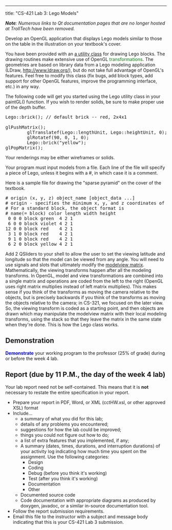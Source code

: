 ﻿---
title: "CS-421 Lab 3: Lego Models"

*__Note__: Numerous links to Qt documentation pages that are no longer hosted at TrollTech have been removed.*

Develop an OpenGL application that displays Lego models similar
to those on the table in the illustration on your textbook's cover.

You have been provided with an <a href="lego.zip">a utility class</a> 
for drawing Lego blocks. The drawing routines make extensive use of 
OpenGL <font color="green">transformations</font>. The geometries are 
based on library data from a Lego modeling application (LDraw, <a 
href="https://www.ldraw.org/">http://www.ldraw.org/)</a>, but do not take 
full advantage of OpenGL's features. Feel free to modify this class (fix 
bugs, add block types, add support for other OpenGL features, improve 
the programming interface, etc.) in any way.

The following code will get you started using the Lego utility class in your paintGL() function. 
If you wish to render solids, be sure to make proper use of the depth 
buffer.

<pre>Lego::brick(); // default brick -- red, 2x4x1

glPushMatrix();
        glTranslatef(Lego::lengthUnit, Lego::heightUnit, 0);
        glRotatef(90, 0, 1, 0);
        Lego::brick("yellow");
glPopMatrix();</pre>

Your renderings may be either wireframes or solids.

Your program must input models from a file. Each line of the
file will specify a piece of Lego, unless it begins with a #, in which case it
is a comment.

Here is a sample file for drawing the "sparse pyramid" on the cover of the
textbook.

<pre># origin (x, y, z) object_name [object_data ...]
# origin - specifies the minimum x, y, and z coordinates of the object
# For a standard block, the object format is
# name(= block) color length width height
 0 0 0 block green  4 2 1
 6 0 0 block violet 4 2 1
12 0 0 block red    4 2 1
 3 1 0 block red    4 2 1
 9 1 0 block red    4 2 1
 6 2 0 block yellow 4 2 1</pre>

Add 2 QSliders
to your shell to allow the user to set the viewing latitude and 
longitude so that the model can be viewed from any angle. You will need 
to use signals 
and slots</a> that ultimately modify the <a 
href="http://www.opengl-tutorial.org/beginners-tutorials/tutorial-3-matrices/#the-model-view-and-projection-matrices">modelview
matrix</a>. Mathematically, the viewing transforms happen after all the 
modeling transforms. In OpenGL, model and view transformations are 
combined into a single matrix and operations are coded from the left to 
the right (OpenGL uses right matrix multiplies instead of left matrix 
multiplies). This makes sense if you think of the transforms as moving 
the camera relative to the objects, but is precisely backwards if you 
think of the transforms as moving the objects relative to the camera; in 
CS-321, we focused on the later view. So, the viewing transform is coded 
as a starting point, and then objects are drawn which may manipulate the 
modelview matrix with their local modeling transforms, using the stack 
so that they leave the matrix in the same state when they're done. This 
is how the Lego class works.

## Demonstration

__<font color="Blue">Demonstrate</font>__
your working program to the professor (25% of grade) during or before the week 4 lab.

## Report (due by 11 P.M., the day of the week 4 lab)

Your lab report need not be self-contained. This means that it is
__not__ necessary to restate the entire specification in your report.

* Prepare your report in PDF, Word, or XML (cctHW.xsl, or other approved XSL) format
* Include...
  * a summary of what you did for this lab;
  * details of any problems you encountered;
  * suggestions for how the lab could be improved;  
  * things you could not figure out how to do;
  * a list of extra features that you implemented, if any;
  * A summary (dates, times, durations, and interruption 
      durations) of your activity log indicating how much time you spent 
      on the assignment. Use the following categories:
    * Design
    * Coding
    * Debug (before you think it's working)
    * Test (after you think it's working)
    * Documentation
    * Other
  * Documented source code
  * Code documentation with appropriate diagrams as produced by doxygen,
      javadoc, or a similar in-source documentation tool.
* Follow the report submission requirements.
* Email this file to the instructor with a subject and message
    body indicating that this is your CS-421 Lab 3 submission.
